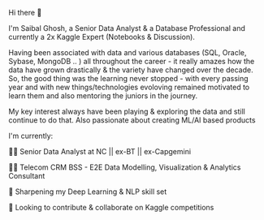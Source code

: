 Hi there 👋

I'm Saibal Ghosh, a Senior Data Analyst & a Database Professional and currently a 2x Kaggle Expert (Notebooks & Discussion).

Having been associated with data and various databases (SQL, Oracle, Sybase, MongoDB .. ) all throughout the career - it really amazes how the data have grown drastically & the variety have changed over the decade.
So, the good thing was the learning never stopped - with every passing year and with new things/technologies evoloving remained motivated to learn them and also mentoring the juniors in the journey.

My key interest always have been playing & exploring the data and still continue to do that.
Also passionate about creating ML/AI based products

I'm currently:

👩‍💻 Senior Data Analyst at NC  || ex-BT || ex-Capgemini

👩‍💻 Telecom CRM BSS - E2E Data Modelling, Visualization & Analytics Consultant

🌱 Sharpening my Deep Learning & NLP skill set

👯 Looking to contribute & collaborate on Kaggle competitions
